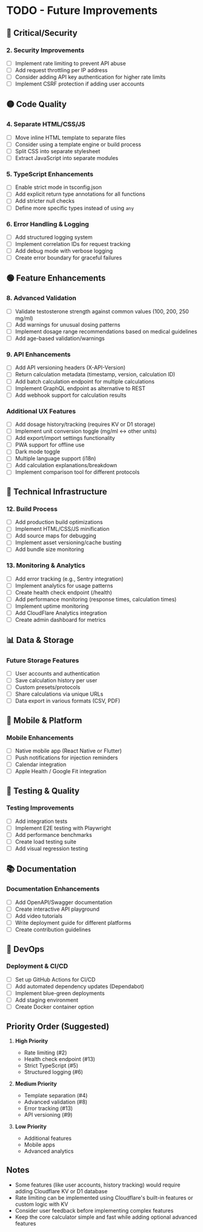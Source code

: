 # TODO - Future Improvements

## 🔴 Critical/Security

### 2. Security Improvements
- [ ] Implement rate limiting to prevent API abuse
- [ ] Add request throttling per IP address
- [ ] Consider adding API key authentication for higher rate limits
- [ ] Implement CSRF protection if adding user accounts

## 🟡 Code Quality

### 4. Separate HTML/CSS/JS
- [ ] Move inline HTML template to separate files
- [ ] Consider using a template engine or build process
- [ ] Split CSS into separate stylesheet
- [ ] Extract JavaScript into separate modules

### 5. TypeScript Enhancements
- [ ] Enable strict mode in tsconfig.json
- [ ] Add explicit return type annotations for all functions
- [ ] Add stricter null checks
- [ ] Define more specific types instead of using `any`

### 6. Error Handling & Logging
- [ ] Add structured logging system
- [ ] Implement correlation IDs for request tracking
- [ ] Add debug mode with verbose logging
- [ ] Create error boundary for graceful failures

## 🟢 Feature Enhancements

### 8. Advanced Validation
- [ ] Validate testosterone strength against common values (100, 200, 250 mg/ml)
- [ ] Add warnings for unusual dosing patterns
- [ ] Implement dosage range recommendations based on medical guidelines
- [ ] Add age-based validation/warnings

### 9. API Enhancements
- [ ] Add API versioning headers (X-API-Version)
- [ ] Return calculation metadata (timestamp, version, calculation ID)
- [ ] Add batch calculation endpoint for multiple calculations
- [ ] Implement GraphQL endpoint as alternative to REST
- [ ] Add webhook support for calculation results

### Additional UX Features
- [ ] Add dosage history/tracking (requires KV or D1 storage)
- [ ] Implement unit conversion toggle (mg/ml ↔ other units)
- [ ] Add export/import settings functionality
- [ ] PWA support for offline use
- [ ] Dark mode toggle
- [ ] Multiple language support (i18n)
- [ ] Add calculation explanations/breakdown
- [ ] Implement comparison tool for different protocols

## 🔧 Technical Infrastructure

### 12. Build Process
- [ ] Add production build optimizations
- [ ] Implement HTML/CSS/JS minification
- [ ] Add source maps for debugging
- [ ] Implement asset versioning/cache busting
- [ ] Add bundle size monitoring

### 13. Monitoring & Analytics
- [ ] Add error tracking (e.g., Sentry integration)
- [ ] Implement analytics for usage patterns
- [ ] Create health check endpoint (/health)
- [ ] Add performance monitoring (response times, calculation times)
- [ ] Implement uptime monitoring
- [ ] Add CloudFlare Analytics integration
- [ ] Create admin dashboard for metrics

## 📊 Data & Storage

### Future Storage Features
- [ ] User accounts and authentication
- [ ] Save calculation history per user
- [ ] Custom presets/protocols
- [ ] Share calculations via unique URLs
- [ ] Data export in various formats (CSV, PDF)

## 📱 Mobile & Platform

### Mobile Enhancements
- [ ] Native mobile app (React Native or Flutter)
- [ ] Push notifications for injection reminders
- [ ] Calendar integration
- [ ] Apple Health / Google Fit integration

## 🧪 Testing & Quality

### Testing Improvements
- [ ] Add integration tests
- [ ] Implement E2E testing with Playwright
- [ ] Add performance benchmarks
- [ ] Create load testing suite
- [ ] Add visual regression testing

## 📚 Documentation

### Documentation Enhancements
- [ ] Add OpenAPI/Swagger documentation
- [ ] Create interactive API playground
- [ ] Add video tutorials
- [ ] Write deployment guide for different platforms
- [ ] Create contribution guidelines

## 🚀 DevOps

### Deployment & CI/CD
- [ ] Set up GitHub Actions for CI/CD
- [ ] Add automated dependency updates (Dependabot)
- [ ] Implement blue-green deployments
- [ ] Add staging environment
- [ ] Create Docker container option

## Priority Order (Suggested)

1. **High Priority**
   - Rate limiting (#2)
   - Health check endpoint (#13)
   - Strict TypeScript (#5)
   - Structured logging (#6)

2. **Medium Priority**
   - Template separation (#4)
   - Advanced validation (#8)
   - Error tracking (#13)
   - API versioning (#9)

3. **Low Priority**
   - Additional features
   - Mobile apps
   - Advanced analytics

## Notes

- Some features (like user accounts, history tracking) would require adding Cloudflare KV or D1 database
- Rate limiting can be implemented using Cloudflare's built-in features or custom logic with KV
- Consider user feedback before implementing complex features
- Keep the core calculator simple and fast while adding optional advanced features